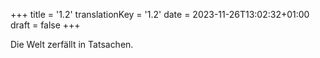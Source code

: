 +++
title = '1.2'
translationKey = '1.2'
date = 2023-11-26T13:02:32+01:00
draft = false
+++

Die Welt zerfällt in Tatsachen.
